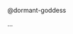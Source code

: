 @dormant-goddess

...

<!---
dormant-goddess/dormant-goddess is a ✨ special ✨ repository because its `README.md` (this file) appears on your GitHub profile.
You can click the Preview link to take a look at your changes.
--->
